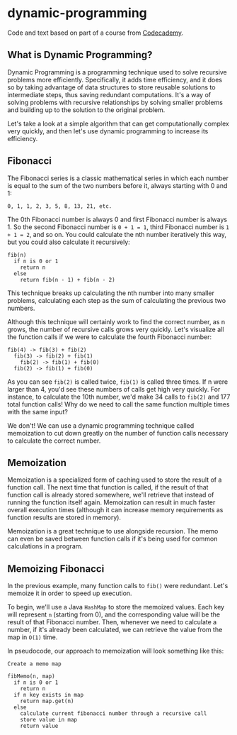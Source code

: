 # dynamic-programming

Code and text based on part of a course from
[Codecademy](https://www.codecademy.com/courses/java-for-programmers/articles/introduction-to-dynamic-programming-java).

## What is Dynamic Programming?

Dynamic Programming is a programming technique used to solve recursive problems more efficiently. Specifically, it adds
time efficiency, and it does so by taking advantage of data structures to store reusable solutions to intermediate
steps, thus saving redundant computations. It's a way of solving problems with recursive relationships by solving
smaller problems and building up to the solution to the original problem.

Let's take a look at a simple algorithm that can get computationally complex very quickly, and then let's use dynamic
programming to increase its efficiency.

## Fibonacci

The Fibonacci series is a classic mathematical series in which each number is equal to the sum of the two numbers before
it, always starting with 0 and 1:

```
0, 1, 1, 2, 3, 5, 8, 13, 21, etc.
```

The 0th Fibonacci number is always 0 and first Fibonacci number is always 1. So the second Fibonacci number is `0 + 1 =
1`, third Fibonacci number is `1 + 1 = 2`, and so on. You could calculate the nth number iteratively this way, but you
could also calculate it recursively:

```
fib(n)
  if n is 0 or 1
    return n
  else
    return fib(n - 1) + fib(n - 2)
```

This technique breaks up calculating the nth number into many smaller problems, calculating each step as the sum of
calculating the previous two numbers.

Although this technique will certainly work to find the correct number, as n grows, the number of recursive calls grows
very quickly. Let's visualize all the function calls if we were to calculate the fourth Fibonacci number:

```
fib(4) -> fib(3) + fib(2)
  fib(3) -> fib(2) + fib(1)
    fib(2) -> fib(1) + fib(0)
  fib(2) -> fib(1) + fib(0)
```

As you can see `fib(2)` is called twice, `fib(1)` is called three times. If n were larger than 4, you'd see these
numbers of calls get high very quickly. For instance, to calculate the 10th number, we'd make 34 calls to `fib(2)` and
177 total function calls! Why do we need to call the same function multiple times with the same input?

We don't! We can use a dynamic programming technique called memoization to cut down greatly on the number of function
calls necessary to calculate the correct number.

## Memoization

Memoization is a specialized form of caching used to store the result of a function call. The next time that function is
called, if the result of that function call is already stored somewhere, we'll retrieve that instead of running the
function itself again. Memoization can result in much faster overall execution times (although it can increase memory
requirements as function results are stored in memory).

Memoization is a great technique to use alongside recursion. The memo can even be saved between function calls if it's
being used for common calculations in a program.

## Memoizing Fibonacci

In the previous example, many function calls to `fib()` were redundant. Let's memoize it in order to speed up execution.

To begin, we'll use a Java `HashMap` to store the memoized values. Each key will represent `n` (starting from 0), and
the corresponding value will be the result of that Fibonacci number. Then, whenever we need to calculate a number, if
it's already been calculated, we can retrieve the value from the map in `O(1)` time.

In pseudocode, our approach to memoization will look something like this:

```
Create a memo map

fibMemo(n, map)
  if n is 0 or 1
    return n
  if n key exists in map
    return map.get(n)
  else
    calculate current fibonacci number through a recursive call
    store value in map
    return value
```
